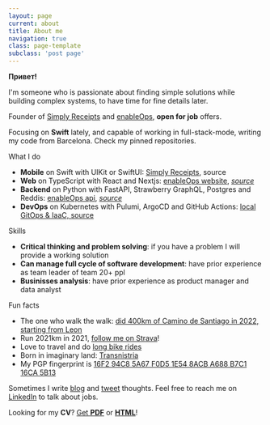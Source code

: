 ```yaml
---
layout: page
current: about
title: About me
navigation: true
class: page-template
subclass: 'post page'
---
```


**Привет!**

I'm someone who is passionate about finding simple solutions while building complex systems, to have time for fine details later.

Founder of [Simply Receipts](https://chenchik.me/simply-receipts.html) and [enableOps](https://enableops.io), **open for job** offers.

Focusing on **Swift** lately, and capable of working in full-stack-mode, writing my code from Barcelona. Check my pinned repositories. 


What I do
- **Mobile** on Swift with UIKit or SwiftUI: [Simply Receipts](https://chenchik.me/simply-receipts.html), source
- **Web** on TypeScript with React and Nextjs: [enableOps website](https://enableops.io), [*source*](https://github.com/enableops/enableops.github.io/tree/main/src/components)
- **Backend** on Python with FastAPI, Strawberry GraphQL, Postgres and Reddis: [enableOps api](), [*source*](https://github.com/enableops/api-service)
- **DevOps** on Kubernetes with Pulumi, ArgoCD and GitHub Actions: [local GitOps & IaaC, source](https://github.com/AndreiChenchik/local-cluster)


Skills
- **Critical thinking and problem solving**: if you have a problem I will provide a working solution
- **Can manage full cycle of software development**: have prior experience as team leader of team 20+ ppl
- **Businisses analysis**: have prior experience as product manager and data analyst


Fun facts
- The one who walk the walk: [did 400km of Camino de Santiago in 2022, starting from Leon](https://storyteller.fit/album/384)
- Run 2021km in 2021, [follow me on Strava](https://www.strava.com/athletes/44250763)!
- Love to travel and do [long bike rides](https://www.strava.com/activities/4836441053)
- Born in imaginary land: [Transnistria](https://en.wikipedia.org/wiki/Transnistria)
- My PGP fingerprint is [16F2 94C8 5A67 F0D5 1E54 8ACB A688 B7C1 16CA 5B13](https://github.com/AndreiChenchik/AndreiChenchik/blob/main/andrei.asc) 


Sometimes I write [blog](https://chenchik.me) and [tweet](https://twitter.com/AndreiChenchik) thoughts. Feel free to reach me on [LinkedIn](https://www.linkedin.com/in/achenchik/) to talk about jobs. 

Looking for my **CV**? [Get **PDF**](https://github.com/AndreiChenchik/AndreiChenchik/releases/latest/download/AndreiChenchik-CV.pdf) or [**HTML**](https://github.com/AndreiChenchik/AndreiChenchik/releases/latest/download/AndreiChenchik-CV.html)!



